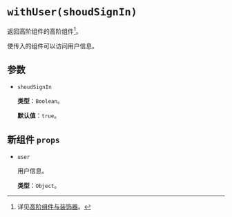 # `withUser(shoudSignIn)`

返回高阶组件的高阶组件[^1]。

使传入的组件可以访问用户信息。

## 参数

- `shoudSignIn`

  **类型**：`Boolean`。

  **默认值**：`true`。

## 新组件 `props`

- `user`

  用户信息。

  **类型**：`Object`。



[^1]: 详见[高阶组件与装饰器](../hoc-and-decorator.md)。